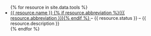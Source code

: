 <ul>
{% for resource in site.data.tools %}
 <li><a href="{{ resource.url | prepend: site.baseurl }}">{{ resource.name }}
   {% if resource.abbreviation %}({{ resource.abbreviation }}){% endif %}
  </a> – {{ resource.status }} – {{ resource.description }}
 </li>
{% endfor %}
</ul>
